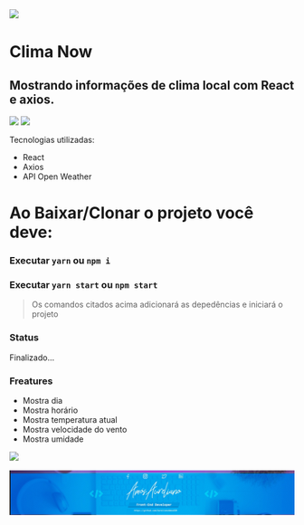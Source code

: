 <img src=https://i.imgur.com/HseChp5.png margin-left=30px/>

# Clima Now

## Mostrando informações de clima local com React e axios.

[![](https://img.shields.io/static/v1?label=npm&message=v16.13.1&color)]()
[![](https://img.shields.io/static/v1?label=LICENSE&message=MIT&color=blue)]()

Tecnologias utilizadas:
  - React
  - Axios
  - API Open Weather

# Ao Baixar/Clonar o projeto você deve:
### Executar `yarn` ou `npm i` 

### Executar `yarn start` ou `npm start`


> Os comandos citados acima 
> adicionará as depedências e 
> iniciará o projeto


### Status
Finalizado...

### Freatures
- Mostra dia
- Mostra horário
- Mostra temperatura atual
- Mostra velocidade do vento
- Mostra umidade

[![](https://i.imgur.com/0tqtXTU.png)](https://www.linkedin.com/in/am%C3%B3s-aureliano-689a36187/)

[![](src/assets/imagens/my-banner.png)]()

